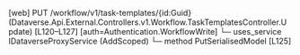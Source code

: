 [web] PUT /workflow/v1/task-templates/{id:Guid}  (Dataverse.Api.External.Controllers.v1.Workflow.TaskTemplatesController.Update)  [L120–L127] [auth=Authentication.WorkflowWrite]
  └─ uses_service IDataverseProxyService (AddScoped)
    └─ method PutSerialisedModel [L125]


